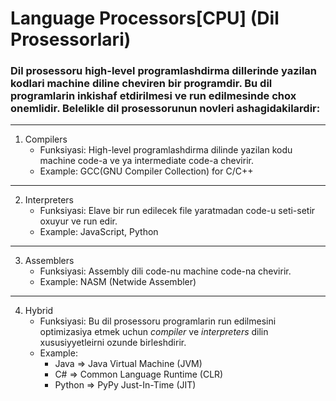 # Language Processors[CPU]  (Dil Prosessorlari)
### Dil prosessoru high-level programlashdirma dillerinde yazilan kodlari machine diline cheviren bir programdir. Bu dil programlarin inkishaf etdirilmesi ve run edilmesinde chox onemlidir. Belelikle dil prosessorunun novleri ashagidakilardir:
---
1. Compilers
   * Funksiyasi: High-level programlashdirma dilinde yazilan kodu machine code-a ve ya intermediate code-a chevirir.
   * Example: GCC(GNU Compiler Collection) for C/C++
---
2. Interpreters
   * Funksiyasi: Elave bir run edilecek file yaratmadan code-u seti-setir oxuyur ve run edir.
   * Example: JavaScript, Python
---
3. Assemblers
   * Funksiyasi: Assembly dili code-nu machine code-na chevirir.
   * Example: NASM (Netwide Assembler)
---
4. Hybrid
   * Funksiyasi: Bu dil prosessoru programlarin run edilmesini optimizasiya etmek uchun *compiler* ve *interpreters* dilin xususiyyetleirni ozunde birleshdirir.
   * Example: 
     * Java => Java Virtual Machine (JVM) 
     * C# => Common Language Runtime (CLR)
     * Python => PyPy Just-In-Time (JIT)